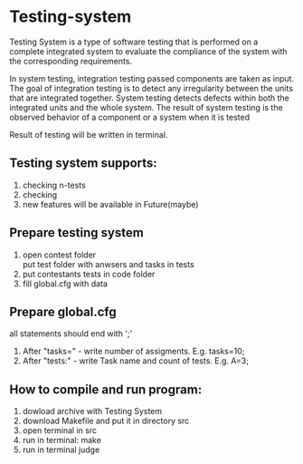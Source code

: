 <!DOCTYPE html>
<html>
<head>
<h1> Testing-system </h1>
</head>
<body>
<p> Testing System is a type of software testing that is performed on a complete integrated system to evaluate the compliance of the system with the corresponding requirements.

In system testing, integration testing passed components are taken as input. The goal of integration testing is to detect any irregularity between the units that are integrated together. System testing detects defects within both the integrated units and the whole system. The result of system testing is the observed behavior of a component or a system when it is tested 

Result of testing will be written in terminal. </p>
  <h2> Testing system supports:</h2>
  <ol>
  <li> checking n-tests </li>
  <li> checking </li>
  <li> new features will be available in Future(maybe) </li>
  </ol>
  <h2> Prepare testing system </h2>
  <ol>
  <li> open contest folder </li>
  <il> put test folder with anwsers and tasks in tests </li>
  <li> put contestants tests in code folder </li>
  <li> fill global.cfg with data </li>
  </ol>
  <h2> Prepare global.cfg </h2>
  <p> all statements should end with ';' </p>
  <ol>
  <li>  After "tasks=" - write number of assigments. E.g. tasks=10; </li>
  <li>  After "tests:" - write Task name and count of tests. E.g. A=3; </li>
  </ol>
  <h2> How to compile and run program: </h2>
  <ol> 
  <li> dowload archive with Testing System </li>
  <li> download Makefile and put it in directory src </li>
  <li> open terminal in src </li>
  <li> run in terminal: make </li>
  <li> run in terminal judge </li>
  </ol>
</body>
</html>
